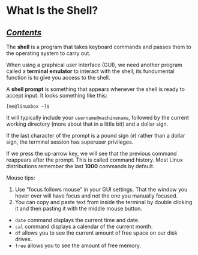 # What Is the Shell?

***[Contents](00-intro.md)***
---

The **shell** is a program that takes keyboard commands and passes them to the
operating system to carry out.

When using a graphical user interface (GUI), we need another program called a
**terminal emulator** to interact with the shell, its fundumental function is to
give you access to the shell.

A **shell prompt** is something that appears whenever the shell is ready to
accept input. It looks something like this:

```
[me@linuxbox ~]$
```

It will typically include your `username@machinename`, followed by the current
working directory (more about that in a little bit) and a dollar sign.

If the last character of the prompt is a pound sign (`#`) rather than a dollar
sign, the terminal session has superuser privileges.

If we press the up-arrow key, we will see that the previous command reappears
after the prompt. This is called command history. Most Linux distributions
remember the last **1000** commands by default.

Mouse tips: 
1. Use "focus follows mouse" in your GUI settings. That the window you hover
   over will have focus and not the one you manually focused.
2. You can copy and paste text from inside the terminal by double clicking it
   and then pasting it with the middle mouse button.

- `date` command displays the current time and date.
- `cal` command displays a calendar of the current month.
- `df` allows you to see the current amount of free space on our disk drives.
- `free` allows you to see the amount of free memory.
